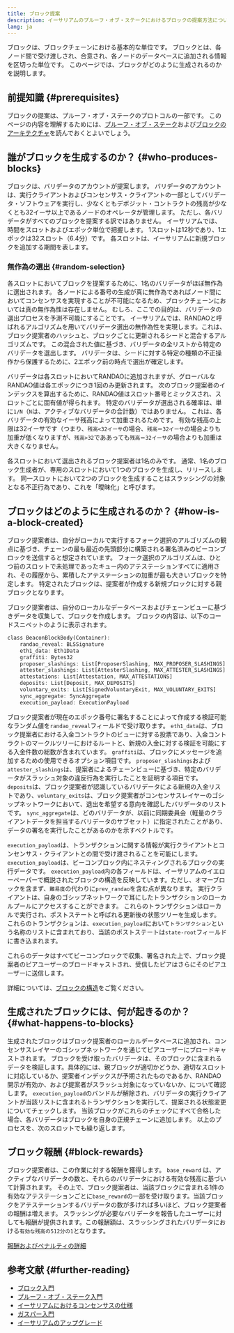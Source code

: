 ```yaml
---
title: ブロック提案
description: イーサリアムのプルーフ・オブ・ステークにおけるブロックの提案方法についての説明
lang: ja
---
```


ブロックは、ブロックチェーンにおける基本的な単位です。 ブロックとは、各ノード間で受け渡しされ、合意され、各ノードのデータベースに追加される情報を区切った単位です。 このページでは、ブロックがどのように生成されるのかを説明します。

## 前提知識 {#prerequisites}

ブロックの提案は、プルーフ・オブ・ステークのプロトコルの一部です。 このページの内容を理解するためには、[プルーフ・オブ・ステーク](/developers/docs/consensus-mechanisms/pos/)および[ブロックのアーキテクチャ](/developers/docs/blocks/)を読んでおくとよいでしょう。

## 誰がブロックを生成するのか？ {#who-produces-blocks}

ブロックは、バリデータのアカウントが提案します。 バリデータのアカウントは、実行クライアントおよびコンセンサス・クライアントの一部としてバリデータ・ソフトウェアを実行し、少なくともデポジット・コントラクトの残高が少なくとも32イーサ以上であるノードのオペレータが管理します。 ただし、各バリデータがすべてのブロックを提案する訳ではありません。 イーサリアムでは、時間をスロットおよびエポック単位で把握します。 1スロットは12秒であり、1エポックは32スロット（6.4分）です。 各スロットは、イーサリアムに新規ブロックを追加する期間を表します。

### 無作為の選出 {#random-selection}

各スロットにおいてブロックを提案するために、1名のバリデータがほぼ無作為に選出されます。 各ノードによる番号の生成が真に無作為であればノード間においてコンセンサスを実現することが不可能になるため、ブロックチェーンにおいては真の無作為性は存在しません。 むしろ、ここでの目的は、バリデータの選出プロセスを予測不可能にすることです。 イーサリアムでは、RANDAOと呼ばれるアルゴリズムを用いてバリデータ選出の無作為性を実現します。これは、ブロック提案者のハッシュと、ブロックごとに更新されるシードと混合するアルゴリズムです。 この混合された値に基づき、バリデータの全リストから特定のバリデータを選出します。 バリデータは、シードに対する特定の種類の不正操作から保護するために、2エポック前の時点で選出が確定します。

バリデータは各スロットにおいてRANDAOに追加されますが、グローバルなRANDAO値は各エポックにつき1回のみ更新されます。 次のブロック提案者のインデックスを算出するために、RANDAO値はスロット番号とミックスされ、スロットごとに固有値が得られます。 特定のバリデータが選出される確率は、単に`1/N`（`N`は、アクティブなバリデータの合計数）ではありません。 これは、各バリデータの有効なイーサ残高によって加重されるためです。 有効な残高の上限は32イーサです（つまり、`残高<32イーサ`の場合、`残高＝32イーサ`の場合よりも加重が低くなりますが、`残高>32`でああっても`残高＝32イーサ`の場合よりも加重は大きくなりません。

各スロットにおいて選出されるブロック提案者は1名のみです。 通常、1名のブロック生成者が、専用のスロットにおいて1つのブロックを生成し、リリースします。 同一スロットにおいて2つのブロックを生成することはスラッシングの対象となる不正行為であり、これを「曖昧化」と呼びます。

## ブロックはどのように生成されるのか？ {#how-is-a-block-created}

ブロック提案者は、自分がローカルで実行するフォーク選択のアルゴリズムの観点に基づき、チェーンの最も最近の先頭部分に構築される署名済みのビーコンブロックを送信すると想定されています。 フォーク選択のアルゴリズムは、ひとつ前のスロットで未処理であったキュー内のアテステーションすべてに適用され、その履歴から、累積したアテステーションの加重が最も大きいブロックを特定します。 特定されたブロックは、提案者が作成する新規ブロックに対する親ブロックとなります。

ブロック提案者は、自分のローカルなデータベースおよびチェーンビューに基づきデータを収集して、ブロックを作成します。 ブロックの内容は、以下のコードスニペットのように表示されます。

```rust
class BeaconBlockBody(Container):
    randao_reveal: BLSSignature
    eth1_data: Eth1Data
    graffiti: Bytes32
    proposer_slashings: List[ProposerSlashing, MAX_PROPOSER_SLASHINGS]
    attester_slashings: List[AttesterSlashing, MAX_ATTESTER_SLASHINGS]
    attestations: List[Attestation, MAX_ATTESTATIONS]
    deposits: List[Deposit, MAX_DEPOSITS]
    voluntary_exits: List[SignedVoluntaryExit, MAX_VOLUNTARY_EXITS]
    sync_aggregate: SyncAggregate
    execution_payload: ExecutionPayload
```

ブロック提案者が現在のエポック番号に署名することによって作成する検証可能なランダム値を`randao_reveal`フィールドで受け取ります。 `eth1_data`は、ブロック提案者における入金コントラクトのビューに対する投票であり、入金コントラクトのマークルツリーにおけるルートと、新規の入金に対する検証を可能にする入金件数の総数が含まれています。 `graffiti`は、ブロックにメッセージを追加するための使用できるオプション項目です。 `proposer_slashings`および `attester_slashings`は、提案者によるチェーンビューに基づき、特定のバリデータがスラッシュ対象の違反行為を実行したことを証明する項目です。 `deposits`は、ブロック提案者が認識しているバリデータによる新規の入金リストであり、`voluntary_exits`は、ブロック提案者がコンセンサスレイヤーのゴシップネットワークにおいて、退出を希望する意向を確認したバリデータのリストです。 `sync_aggregate`は、どのバリデータが、以前に同期委員会（軽量のクライアントデータを担当するバリデータのサブセット）に指定されたことがあり、データの署名を実行したことがあるのかを示すベクトルです。

`execution_payload`は、トランザクションに関する情報が実行クライアントとコンセンサス・クライアントとの間で受け渡されることを可能にします。 `execution_payload`は、ビーコンブロック内にネスティングされるブロックの実行データです。 `execution_payload`内の各フィールドは、イーサリアムのイエローペーパーで概説されたブロックの構造を反映しています。ただし、オマーブロックを含まず、`難易度`の代わりに`prev_randao`を含む点が異なります。 実行クライアントは、自身のゴシップネットワークで耳にしたトランザクションのローカルプールにアクセスすることができます。 これらのトランザクションはローカルで実行され、ポストステートと呼ばれる更新後の状態ツリーを生成します。 これらのトランザクションは、`execution_payload`において`トランザクション`という名称のリストに含まれており、当該のポストステートは`state-root`フィールドに書き込まれます。

これらのデータはすべてビーコンブロックで収集、署名された上で、ブロック提案者のピアユーザーのブロードキャストされ、受信したピアはさらにそのピアユーザーに送信します。

詳細については、[ブロックの構造](/developers/docs/blocks)をご覧ください。

## 生成されたブロックには、何が起きるのか？ {#what-happens-to-blocks}

生成されたブロックはブロック提案者のローカルデータベースに追加され、コンセンサスレイヤーのゴシップネットワークを通じてピアユーザーにブロードキャストされます。 ブロックを受け取ったバリデータは、そのブロックに含まれるデータを検証します。具体的には、親ブロックが適切かどうか、適切なスロットに対応しているか、提案者インデックスが予期されたものであるか、RANDAO開示が有効か、および提案者がスラッシュ対象になっていないか、について確認します。 `execution_payload`のバンドルが解除され、バリデータの実行クライアントが当該リストに含まれるトランザクションを実行して、提案される状態変更についてチェックします。 当該ブロックがこれらのチェックにすべて合格した場合、各バリデータはブロックを自身の正規チェーンに追加します。 以上のプロセスを、次のスロットでも繰り返します。

## ブロック報酬 {#block-rewards}

ブロック提案者は、この作業に対する報酬を獲得します。 `base_reward` は、アクティブなバリデータの数と、それらのバリデータにおける有効な残高に基づいて計算されます。 その上で、ブロック提案者は、当該ブロックに含まれる1件の有効なアテステーションごとに`base_reward`の一部を受け取ります。当該ブロックをアテステーションするバリデータの数が多ければ多いほど、ブロック提案者の報酬は増えます。 スラッシングが必要なバリデータを報告したユーザーに対しても報酬が提供されます。この報酬額は、スラッシングされたバリデータにおける`有効な残高の512分の1`となります。

[報酬およびペナルティの詳細](/developers/docs/consensus-mechanisms/pos/rewards-and-penalties)

## 参考文献 {#further-reading}

- [ブロック入門](/developers/docs/blocks/)
- [プルーフ・オブ・ステーク入門](/developers/docs/consensus-mechanisms/pos/)
- [イーサリアムにおけるコンセンサスの仕様](https://github.com/Nephele/consensus-specs)
- [ガスパー入門](/developers/docs/consensus-mechanisms/pos/)
- [イーサリアムのアップグレード](https://eth2book.info/)
